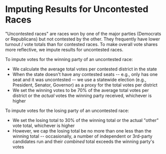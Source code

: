 # Imputing Results for Uncontested Races

"Uncontested races" are races won by one of the major parties (Democrats or Republicans) but not contested by the other. They frequently have lower turnout / vote totals than for contested races. To make overall vote shares more reflective, we impute results for uncontested races.

To impute votes for the winning party of an uncontested race:

- We calculate the average total votes per contested district in the state
- When the state doesn't have any contested seats -- e.g., only has one seat and it was uncontested -- we use a statewide election (e.g., President, Senator, Governor) as a proxy for the total votes per district
- We set the winning votes to be 70% of the average total votes per district or the *actual* votes the winning party received, whichever is higher

To impute votes for the losing party of an uncontested race:

- We set the losing total to 30% of the winning total or the actual "other" vote total, whichever is higher
- However, we cap the losing total be no more than one less than the winning total -- occasionally, a number of independent or 3rd-party candidates run and their *combined* total exceeds the winning party's votes

